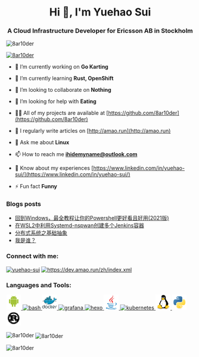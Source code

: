 <h1 align="center">Hi 👋, I'm Yuehao Sui</h1>
<h3 align="center">A Cloud Infrastructure Developer for Ericsson AB in Stockholm</h3>

<p align="left"> <img src="https://komarev.com/ghpvc/?username=8ar10der&label=Profile%20views&color=ea76da&style=flat" alt="8ar10der" /> </p>

<p align="left"> <a href="https://github.com/ryo-ma/github-profile-trophy"><img src="https://github-profile-trophy.vercel.app/?username=8ar10der" alt="8ar10der" /></a> </p>

- 🔭 I’m currently working on **Go Karting**

- 🌱 I’m currently learning **Rust, OpenShift**

- 👯 I’m looking to collaborate on **Nothing**

- 🤝 I’m looking for help with **Eating**

- 👨‍💻 All of my projects are available at [https://github.com/8ar10der](https://github.com/8ar10der)

- 📝 I regularly write articles on [http://amao.run](http://amao.run)

- 💬 Ask me about **Linux**

- 📫 How to reach me **ihidemyname@outlook.com**

- 📄 Know about my experiences [https://www.linkedin.com/in/yuehao-sui/](https://www.linkedin.com/in/yuehao-sui/)

- ⚡ Fun fact **Funny**

### Blogs posts
<!-- BLOG-POST-LIST:START -->
- [回到Windows，最全教程让你的Powershell更好看且好用&lpar;2021版&rpar;](https://dev.amao.run/zh/posts/%E5%9B%9E%E5%88%B0windows%E6%9C%80%E5%85%A8%E6%95%99%E7%A8%8B%E8%AE%A9%E4%BD%A0%E7%9A%84powershell%E6%9B%B4%E5%A5%BD%E7%9C%8B%E4%B8%94%E5%A5%BD%E7%94%A82021%E7%89%88/)
- [在WSL2中利用Systemd-nspwan创建多个Jenkins容器](https://dev.amao.run/zh/posts/%E5%9C%A8wsl2%E4%B8%AD%E5%88%A9%E7%94%A8systemd-nspwan%E5%88%9B%E5%BB%BA%E5%A4%9A%E4%B8%AAjenkins%E5%AE%B9%E5%99%A8/)
- [分布式系统之基础抽象](https://dev.amao.run/zh/posts/%E5%88%86%E5%B8%83%E5%BC%8F%E7%B3%BB%E7%BB%9F%E4%B9%8B%E5%9F%BA%E7%A1%80%E6%8A%BD%E8%B1%A1/)
- [我是谁？](https://dev.amao.run/zh/about/)
<!-- BLOG-POST-LIST:END -->

<h3 align="left">Connect with me:</h3>
<p align="left">
<a href="https://linkedin.com/in/yuehao-sui" target="blank"><img align="center" src="https://raw.githubusercontent.com/rahuldkjain/github-profile-readme-generator/master/src/images/icons/Social/linked-in-alt.svg" alt="yuehao-sui" height="30" width="40" /></a>
<a href="/https://dev.amao.run/zh/index.xml" target="blank"><img align="center" src="https://raw.githubusercontent.com/rahuldkjain/github-profile-readme-generator/master/src/images/icons/Social/rss.svg" alt="https://dev.amao.run/zh/index.xml" height="30" width="40" /></a>
</p>

<h3 align="left">Languages and Tools:</h3>
<p align="left"> <a href="https://developer.android.com" target="_blank" rel="noreferrer"> <img src="https://raw.githubusercontent.com/devicons/devicon/master/icons/android/android-original-wordmark.svg" alt="android" width="40" height="40"/> </a> <a href="https://www.gnu.org/software/bash/" target="_blank" rel="noreferrer"> <img src="https://www.vectorlogo.zone/logos/gnu_bash/gnu_bash-icon.svg" alt="bash" width="40" height="40"/> </a> <a href="https://www.docker.com/" target="_blank" rel="noreferrer"> <img src="https://raw.githubusercontent.com/devicons/devicon/master/icons/docker/docker-original-wordmark.svg" alt="docker" width="40" height="40"/> </a> <a href="https://grafana.com" target="_blank" rel="noreferrer"> <img src="https://www.vectorlogo.zone/logos/grafana/grafana-icon.svg" alt="grafana" width="40" height="40"/> </a> <a href="hexo.io/" target="_blank" rel="noreferrer"> <img src="https://www.vectorlogo.zone/logos/hexoio/hexoio-icon.svg" alt="hexo" width="40" height="40"/> </a> <a href="https://www.java.com" target="_blank" rel="noreferrer"> <img src="https://raw.githubusercontent.com/devicons/devicon/master/icons/java/java-original.svg" alt="java" width="40" height="40"/> </a> <a href="https://kubernetes.io" target="_blank" rel="noreferrer"> <img src="https://www.vectorlogo.zone/logos/kubernetes/kubernetes-icon.svg" alt="kubernetes" width="40" height="40"/> </a> <a href="https://www.linux.org/" target="_blank" rel="noreferrer"> <img src="https://raw.githubusercontent.com/devicons/devicon/master/icons/linux/linux-original.svg" alt="linux" width="40" height="40"/> </a> <a href="https://www.python.org" target="_blank" rel="noreferrer"> <img src="https://raw.githubusercontent.com/devicons/devicon/master/icons/python/python-original.svg" alt="python" width="40" height="40"/> </a> <a href="https://www.rust-lang.org" target="_blank" rel="noreferrer"> <img src="https://raw.githubusercontent.com/devicons/devicon/master/icons/rust/rust-plain.svg" alt="rust" width="40" height="40"/> </a> </p>

<p><img align="left" src="https://github-readme-stats.vercel.app/api/top-langs?username=8ar10der&show_icons=true&theme=onedark&locale=en&layout=compact" alt="8ar10der" /></p>

<p>&nbsp;<img align="center" src="https://github-readme-stats.vercel.app/api?username=8ar10der&show_icons=true&theme=onedark&locale=en" alt="8ar10der" /></p>

<p><img align="center" src="https://github-readme-streak-stats.herokuapp.com/?user=8ar10der&theme=dark" alt="8ar10der" /></p>
